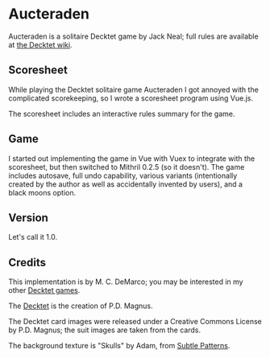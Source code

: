 # Aucteraden

Aucteraden is a solitaire Decktet game by Jack Neal; full rules are available at [the Decktet wiki](http://decktet.wikidot.com/game:aucteraden).

## Scoresheet

While playing the Decktet solitaire game Aucteraden I got annoyed with the complicated scorekeeping, so I wrote a scoresheet program using Vue.js.

The scoresheet includes an interactive rules summary for the game.

## Game

I started out implementing the game in Vue with Vuex to integrate with the scoresheet, but then switched to Mithril 0.2.5 (so it doesn't).  The game includes autosave, full undo capability, various variants (intentionally created by the author as well as accidentally invented by users), and a black moons option.

## Version

Let's call it 1.0.

## Credits

This implementation is by M. C. DeMarco; you may be interested in my other [Decktet games](http://mcdemarco.net/games/decktet/).

The [Decktet](http://www.decktet.com) is the creation of P.D. Magnus.

The Decktet card images were released under a Creative Commons License by P.D. Magnus; the suit images are taken from the cards.

The background texture is "Skulls" by Adam, from [Subtle Patterns](http://subtlepatterns.com/skulls/).
